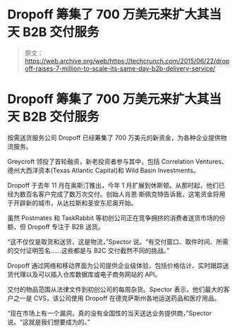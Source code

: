 # Dropoff 筹集了 700 万美元来扩大其当天 B2B 交付服务

> 原文：<https://web.archive.org/web/https://techcrunch.com/2015/06/22/dropoff-raises-7-million-to-scale-its-same-day-b2b-delivery-service/>

# Dropoff 筹集了 700 万美元来扩大其当天 B2B 交付服务

按需送货服务公司 Dropoff 已经筹集了 700 万美元的新资金，为各种企业提供物流服务。

Greycroft 领投了首轮融资，新老投资者参与其中，包括 Correlation Ventures、德州大西洋资本(Texas Atlantic Capital)和 Wild Basin Investments。

Dropoff 于去年 11 月在奥斯汀推出，今年 1 月扩展到休斯顿。从那时起，他们已经为数百名客户完成了数万次交付。创始人肖恩·斯佩克特告诉我，这笔资金将用于开辟新的城市，从达拉斯和圣安东尼奥开始。

虽然 Postmates 和 TaskRabbit 等初创公司正在竞争拥挤的消费者送货市场的份额，但 Dropoff 专注于 B2B 送货。

“这不仅仅是取货和送货，这是物流，”Spector 说。“有交付窗口、取件时间、所需的交付证明签名……这些都是与 B2C 交付截然不同的挑战。”

Dropoff 通过网络和移动界面为公司提供企业级体验，包括价格估计、实时跟踪送货代理以及可以插入仓库数据库或电子商务网站的 API。

交付的物品范围从法律文件到初创公司的每周杂货。Spector 表示，他们最大的客户之一是 CVS，该公司使用 Dropoff 在德克萨斯州各地运送药品和医疗用品。

“现在市场上有一个漏洞，真的没有全国性的当天送达业务提供商，”Spector 说。“这就是我们想要成为的。”